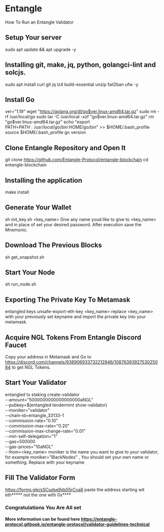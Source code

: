 # Entangle
How To Run an Entangle Validator
## Setup Your server
sudo apt update && apt upgrade -y
##  Installing git, make, jq, python, golangci-lint and solcjs.
sudo apt install curl git jq lz4 build-essential unzip fail2ban ufw -y
## Install Go
ver="1.19"
wget "https://golang.org/dl/go$ver.linux-amd64.tar.gz"
sudo rm -rf /usr/local/go
sudo tar -C /usr/local -xzf "go$ver.linux-amd64.tar.gz"
rm "go$ver.linux-amd64.tar.gz"
echo "export PATH=$PATH:/usr/local/go/bin:$HOME/go/bin" >> $HOME/.bash_profile
source $HOME/.bash_profile
go version
## Clone Entangle Repository and Open It
git clone https://github.com/Entangle-Protocol/entangle-blockchain
cd entangle-blockchain
## Installing the application
make install
## Generate Your Wallet
sh init_key.sh <key_name> <password>
Give any name youd like to give to <key_name> and in place of <password> set your desired password. After execution save the Mnemonic.
## Download The Previous Blocks
sh get_snapshot.sh
## Start Your Node
sh run_node.sh
## Exporting The Private Key To Metamask
entangled keys unsafe-export-eth-key <key_name>
replace <key_name> with your previously set keyname and import the private key into your metamask. 
## Acquire NGL Tokens From Entangle Discord Faucet
Copy your address in Metamask and Go to https://discord.com/channels/938906933732212846/1087639392753025084 to get NGL Tokens.
## Start Your Validator
entangled tx staking create-validator \
--amount="5000000000000000000aNGL" \
--pubkey=$(entangled tendermint show-validator) \
--moniker="validator" \
--chain-id=entangle_33133-1 \
--commission-rate="0.10" \
--commission-max-rate="0.20" \
--commission-max-change-rate="0.01" \
--min-self-delegation="1" \
--gas=500000 \
--gas-prices="10aNGL" \
--from=<key_name>
moniker is the name you want to give to your validator, for example moniker="BlackNodes" , You should set your own name or something.
Replace <keyname> with your keyname 
## Fill The Validator Form
https://forms.gle/sSCudse9ds55rCva6
paste the address starting wit eth***** not the one with 0x****
### Congratulations You Are All set
#### More information can be found here https://entangle-protocol.gitbook.io/entangle-protocol/validator-guidelines-technical
